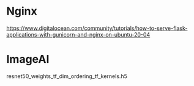 # Nginx
https://www.digitalocean.com/community/tutorials/how-to-serve-flask-applications-with-gunicorn-and-nginx-on-ubuntu-20-04

# ImageAI
resnet50_weights_tf_dim_ordering_tf_kernels.h5
